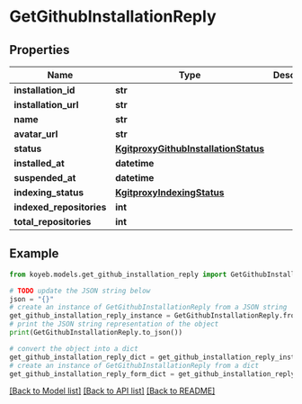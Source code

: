 # GetGithubInstallationReply


## Properties

Name | Type | Description | Notes
------------ | ------------- | ------------- | -------------
**installation_id** | **str** |  | [optional] 
**installation_url** | **str** |  | [optional] 
**name** | **str** |  | [optional] 
**avatar_url** | **str** |  | [optional] 
**status** | [**KgitproxyGithubInstallationStatus**](KgitproxyGithubInstallationStatus.md) |  | [optional] 
**installed_at** | **datetime** |  | [optional] 
**suspended_at** | **datetime** |  | [optional] 
**indexing_status** | [**KgitproxyIndexingStatus**](KgitproxyIndexingStatus.md) |  | [optional] 
**indexed_repositories** | **int** |  | [optional] 
**total_repositories** | **int** |  | [optional] 

## Example

```python
from koyeb.models.get_github_installation_reply import GetGithubInstallationReply

# TODO update the JSON string below
json = "{}"
# create an instance of GetGithubInstallationReply from a JSON string
get_github_installation_reply_instance = GetGithubInstallationReply.from_json(json)
# print the JSON string representation of the object
print(GetGithubInstallationReply.to_json())

# convert the object into a dict
get_github_installation_reply_dict = get_github_installation_reply_instance.to_dict()
# create an instance of GetGithubInstallationReply from a dict
get_github_installation_reply_form_dict = get_github_installation_reply.from_dict(get_github_installation_reply_dict)
```
[[Back to Model list]](../README.md#documentation-for-models) [[Back to API list]](../README.md#documentation-for-api-endpoints) [[Back to README]](../README.md)


